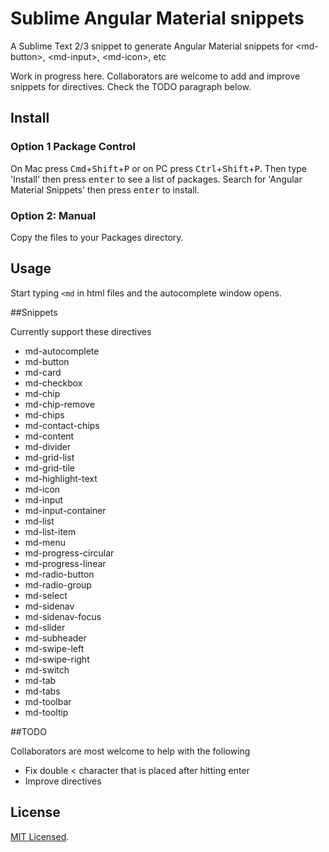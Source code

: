 # Sublime Angular Material snippets

A Sublime Text 2/3 snippet to generate Angular Material snippets for &lt;md-button&gt;, &lt;md-input&gt;, &lt;md-icon&gt;, etc

Work in progress here. Collaborators are welcome to add and improve snippets for directives. Check the TODO paragraph below.

## Install

### Option 1 Package Control

On Mac press <kbd>Cmd</kbd>+<kbd>Shift</kbd>+<kbd>P</kbd> or on PC press <kbd>Ctrl</kbd>+<kbd>Shift</kbd>+<kbd>P</kbd>. Then type 'Install' then press <kbd>enter</kbd> to see a list of packages. Search for 'Angular Material Snippets' then press <kbd>enter</kbd> to install.

### Option 2: Manual

Copy the files to your Packages directory.

## Usage

Start typing `<md` in html files and the autocomplete window opens.

##Snippets

Currently support these directives

- md-autocomplete
- md-button
- md-card
- md-checkbox
- md-chip
- md-chip-remove
- md-chips
- md-contact-chips
- md-content
- md-divider
- md-grid-list
- md-grid-tile
- md-highlight-text
- md-icon
- md-input
- md-input-container
- md-list
- md-list-item
- md-menu
- md-progress-circular
- md-progress-linear
- md-radio-button
- md-radio-group
- md-select
- md-sidenav
- md-sidenav-focus
- md-slider
- md-subheader
- md-swipe-left
- md-swipe-right
- md-switch
- md-tab
- md-tabs
- md-toolbar
- md-tooltip

##TODO

Collaborators are most welcome to help with the following

- Fix double < character that is placed after hitting enter
- Improve directives

## License 

[MIT Licensed](http://sloria.mit-license.org/).